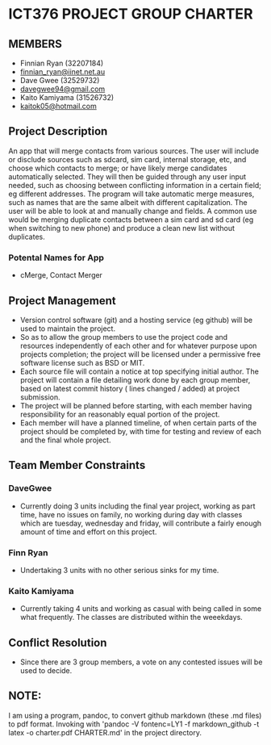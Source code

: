 # ICT376 PROJECT GROUP CHARTER

## MEMBERS
* Finnian Ryan (32207184)
 * finnian_ryan@iinet.net.au
* Dave Gwee (32529732)
 * davegwee94@gmail.com
* Kaito Kamiyama (31526732)
 * kaitok05@hotmail.com

## Project Description
An app that will merge contacts from various sources. The user will include or disclude sources such as sdcard, sim card, internal storage, etc, and choose which contacts to merge; or have likely merge candidates automatically selected. They will then be guided through any user input needed, such as choosing between conflicting information in a certain field; eg different addresses. The program will take automatic merge measures, such as names that are the same albeit with different capitalization. The user will be able to look at and manually change and fields. A common use would be merging duplicate contacts between a sim card and sd card (eg when switching to new phone) and produce a clean new list without duplicates.

### Potental Names for App
* cMerge, Contact Merger

## Project Management
* Version control software (git) and a hosting service (eg github) will be used to maintain the project.
* So as to allow the group members to use the project code and resources independently of each other and for whatever purpose upon projects completion; the project will be licensed under a permissive free software license such as BSD or MIT.
* Each source file will contain a notice at top specifying initial author. The project will contain a file detailing work done by each group member, based on latest commit history ( lines changed / added) at project submission. 
* The project will be planned before starting, with each member having responsibility for an reasonably equal portion of the project.
* Each member will have a planned timeline, of when certain parts of the project should be completed by, with time for testing and review of each and the final whole project.

## Team Member Constraints
### DaveGwee
* Currently doing 3 units including the final year project, working as part time, have no issues on family, no working during day with classes which are tuesday, wednesday and friday, will contribute a 
fairly enough amount of time and effort on this project.

### Finn Ryan
* Undertaking 3 units with no other serious sinks for my time.

### Kaito Kamiyama
* Currently taking 4 units and working as casual with being called in some what frequently. The classes are distributed within the weeekdays.

## Conflict Resolution
* Since there are 3 group members, a vote on any contested issues will be used to decide.

## NOTE:
I am using a program, pandoc, to convert github markdown (these .md files) to pdf format. 
Invoking with 'pandoc -V fontenc=LY1 -f markdown_github -t latex -o charter.pdf CHARTER.md' in the project directory.
